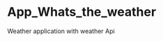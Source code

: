 # App_Whats_the_weather
Weather application with weather  Api   


















































































































































  

















